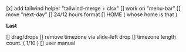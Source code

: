 [x] add tailwind helper "tailwind-merge + clsx"
[] work on "menu-bar"
  [] move "next-day"
  [] 24/12 hours format
[] HOME ( whose home is that )




**Last**

[] drag/drops
  [] remove timezone via slide-left drop
[] timezone length count. ( 1/10 )
[] user manual
